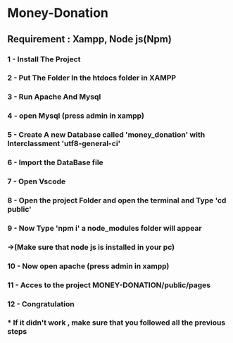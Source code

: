 # Money-Donation
## Requirement : Xampp, Node js(Npm)
### 1 - Install The Project 
### 2 - Put The Folder In the htdocs folder in XAMPP 
### 3 - Run Apache And Mysql
### 4 - open Mysql (press admin in xampp)
### 5 - Create A new Database called 'money_donation' with Interclassment 'utf8-general-ci' 
### 6 - Import the DataBase file 
### 7 - Open Vscode 
### 8 - Open the project Folder and open the terminal and Type 'cd public'
### 9 - Now Type 'npm i' a node_modules folder will appear
###   ->(Make sure that node js is installed in your pc)
### 10 - Now open apache (press admin in xampp)
### 11 - Acces to the project MONEY-DONATION/public/pages
### 12 - Congratulation
### * If it didn't work , make sure that you followed all the previous steps
